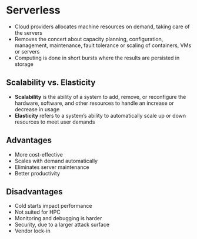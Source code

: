 # Serverless

* Cloud providers allocates machine resources on demand, taking care of the servers
* Removes the concert about capacity planning, configuration, management, maintenance, fault tolerance or scaling of containers, VMs or servers
* Computing is done in short bursts where the results are persisted in storage

## Scalability vs. Elasticity

* **Scalability** is the ability of a system to add, remove, or reconfigure the hardware, software, and other resources to handle an increase or decrease in usage
* **Elasticity** refers to a system’s ability to automatically scale up or down resources to meet user demands

## Advantages

* More cost-effective
* Scales with demand automatically
* Eliminates server maintenance
* Better productivity

## Disadvantages

* Cold starts impact performance
* Not suited for HPC
* Monitoring and debugging is harder
* Security, due to a larger attack surface
* Vendor lock-in
